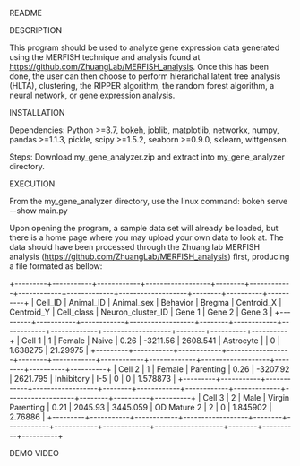 README

DESCRIPTION

This program should be used to analyze gene expression data generated using the MERFISH technique and analysis found at https://github.com/ZhuangLab/MERFISH_analysis. Once
this has been done, the user can then choose to perform hierarichal latent tree analysis (HLTA), clustering, the RIPPER algorithm, the random forest algorithm, a neural
network, or gene expression analysis.


INSTALLATION

Dependencies: Python >=3.7, bokeh, joblib, matplotlib, networkx, numpy, pandas >=1.1.3, pickle, scipy >=1.5.2, seaborn >=0.9.0, sklearn, wittgensen.

Steps: Download my_gene_analyzer.zip and extract into my_gene_analyzer directory.


EXECUTION

From the my_gene_analyzer directory, use the linux command:
     bokeh serve --show main.py
     
Upon opening the program, a sample data set will already be loaded, but there is a home page where you may upload your own data to look at. The data should have been processed through the Zhuang lab MERFISH analysis (https://github.com/ZhuangLab/MERFISH_analysis) first, producing a file formated as bellow:

+---------+-----------+------------+------------------+--------+------------+------------+-------------+-------------------+--------+----------+----------+
| Cell_ID | Animal_ID | Animal_sex | Behavior         | Bregma | Centroid_X | Centroid_Y | Cell_class  | Neuron_cluster_ID | Gene 1 | Gene 2   | Gene 3   |
+---------+-----------+------------+------------------+--------+------------+------------+-------------+-------------------+--------+----------+----------+
| Cell 1  | 1         | Female     | Naive            | 0.26   | -3211.56   | 2608.541   | Astrocyte   |                   | 0      | 1.638275 | 21.29975 |
+---------+-----------+------------+------------------+--------+------------+------------+-------------+-------------------+--------+----------+----------+
| Cell 2  | 1         | Female     | Parenting        | 0.26   | -3207.92   | 2621.795   | Inhibitory  | I-5               | 0      | 0        | 1.578873 |
+---------+-----------+------------+------------------+--------+------------+------------+-------------+-------------------+--------+----------+----------+
| Cell 3  | 2         | Male       | Virgin Parenting | 0.21   | 2045.93    | 3445.059   | OD Mature 2 | 2                 | 0      | 1.845902 | 2.76886  |
+---------+-----------+------------+------------------+--------+------------+------------+-------------+-------------------+--------+----------+----------+


DEMO VIDEO
